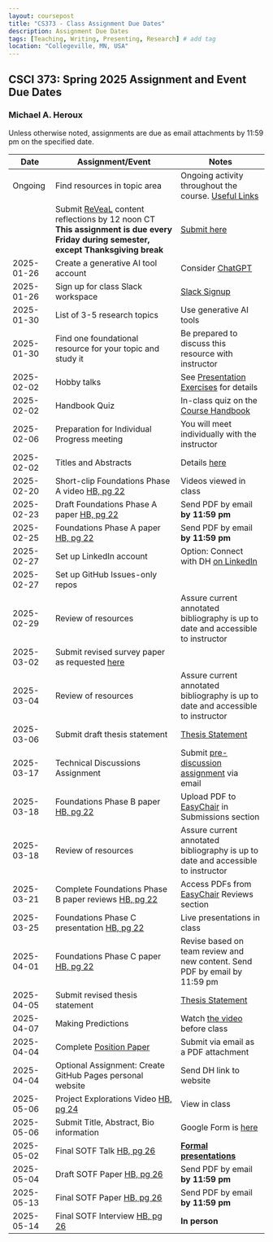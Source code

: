```yaml
---
layout: coursepost
title: "CS373 - Class Assignment Due Dates"
description: Assignment Due Dates
tags: [Teaching, Writing, Presenting, Research] # add tag
location: "Collegeville, MN, USA"
---
```


## CSCI 373: Spring 2025 Assignment and Event Due Dates

### Michael A. Heroux

Unless otherwise noted, assignments are due as email attachments by 11:59 pm on the specified date.

| **Date** | **Assignment/Event** | **Notes** |
| ---------- | --- | --- |
| Ongoing | Find resources in topic area | Ongoing activity throughout the course. [Useful Links](https://maherou.github.io/Teaching/files/CS373/CS373-Links/) |
|  | Submit [ReVeaL](../RevealDiscussions) content reflections by 12 noon CT **This assignment is due every Friday during semester, except Thanksgiving break** | [Submit here]()
| 2025-01-26 | Create a generative AI tool account | Consider [ChatGPT](https://chat.openai.com) |
| 2025-01-26 | Sign up for class Slack workspace | [Slack Signup]()  |
| 2025-01-30 | List of 3-5 research topics | Use generative AI tools |
| 2025-01-30 | Find one foundational resource for your topic and study it | Be prepared to discuss this resource with instructor |
| 2025-02-02 | Hobby talks | See [Presentation Exercises](https://collegeville.github.io/Orator/PresentationsThatWork/) for details |
| 2025-02-02 | Handbook Quiz | In-class quiz on the [Course Handbook](../CSCI373CourseHandbookLatestEdition.pdf) |
| 2025-02-06 | Preparation for Individual Progress meeting | You will meet individually with the instructor |
| 2025-02-02 | Titles and Abstracts | Details [here](https://collegeville.github.io/Scribe/TitlesAndAbstractsThatWork/) |
| 2025-02-20 | Short-clip Foundations Phase A video [HB, pg 22](../CSCI373CourseHandbookLatestEdition.pdf) | Videos viewed in class  | 
| 2025-02-23 | Draft Foundations Phase A paper [HB, pg 22](../CSCI373CourseHandbookLatestEdition.pdf) | Send PDF by email **by 11:59 pm** |
| 2025-02-25 | Foundations Phase A paper [HB, pg 22](../CSCI373CourseHandbookLatestEdition.pdf) | Send PDF by email **by 11:59 pm** |
| 2025-02-27 | Set up LinkedIn account | Option: Connect with DH [on LinkedIn](https://in.linkedin.com/in/michael-heroux-763590) |
| 2025-02-27 | Set up GitHub Issues-only repos| |
| 2025-02-29 | Review of resources | Assure current annotated bibliography is up to date and accessible to instructor |
| 2025-03-02 |Submit revised survey paper as requested [here](https://collegeville.github.io/Scribe/BetterTechnicalWriting/) | |
| 2025-03-04 | Review of resources | Assure current annotated bibliography is up to date and accessible to instructor |
| 2025-03-06 | Submit draft thesis statement | [Thesis Statement](./ThesisStatement.md) |
| 2025-03-17 | Technical Discussions Assignment | Submit [pre-discussion assignment](https://collegeville.github.io/Orator/DiscussionsThatWork/) via email |
| 2025-03-18 | Foundations Phase B paper [HB, pg 22](../CSCI373CourseHandbookLatestEdition.pdf) | Upload PDF to [EasyChair](https://easychair.org/conferences/?conf=fall2025foundations) in Submissions section |
| 2025-03-18 | Review of resources | Assure current annotated bibliography is up to date and accessible to instructor |
| 2025-03-21 | Complete Foundations Phase B paper reviews [HB, pg 22](../CSCI373CourseHandbookLatestEdition.pdf) | Access PDFs from [EasyChair](https://easychair.org/conferences/?conf=fall2025foundations) Reviews section |
| 2025-03-25 | Foundations Phase C presentation [HB, pg 22](../CSCI373CourseHandbookLatestEdition.pdf) | Live presentations in class|
| 2025-04-01 | Foundations Phase C paper [HB, pg 22](../CSCI373CourseHandbookLatestEdition.pdf) | Revise based on team review and new content. Send PDF by email by 11:59 pm |
| 2025-04-05 | Submit revised thesis statement | [Thesis Statement](./ThesisStatement.md) |
| 2025-04-07 | Making Predictions | Watch [the video](https://collegeville.github.io/Scribe/PredictionsThatWork/) before class |
| 2025-04-04 | Complete [Position Paper](https://collegeville.github.io/Scribe/PositionPapers/) | Submit via email as a PDF attachment | 
| 2025-04-04 | Optional Assignment: Create GitHub Pages personal website | Send DH link to website |
| 2025-05-06 | Project Explorations Video [HB, pg 24](../CSCI373CourseHandbookLatestEdition.pdf) | View in class |
| 2025-05-06 | Submit Title, Abstract, Bio information | Google Form is [here](https://forms.gle/d6xJTCqofyq4jXGh8) |
| 2025-05-02 | Final SOTF Talk [HB, pg 26](../CSCI373CourseHandbookLatestEdition.pdf) | [**Formal presentations**](../2025-Fall-Final-Presentation-Schedule) |
| 2025-05-04 | Draft SOTF Paper [HB, pg 26](../CSCI373CourseHandbookLatestEdition.pdf) | Send PDF by email **by 11:59 pm** |
| 2025-05-13 | Final SOTF Paper [HB, pg 26](../CSCI373CourseHandbookLatestEdition.pdf) | Send PDF by email **by 11:59 pm** |
| 2025-05-14 | Final SOTF Interview [HB, pg 26](../CSCI373CourseHandbookLatestEdition.pdf) | **In person** |
